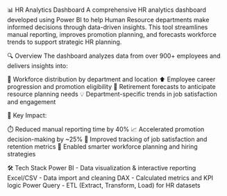 📊 HR Analytics Dashboard
A comprehensive HR analytics dashboard developed using Power BI to help Human Resource departments make informed decisions through data-driven insights. This tool streamlines manual reporting, improves promotion planning, and forecasts workforce trends to support strategic HR planning.

🔍 Overview
The dashboard analyzes data from over 900+ employees and delivers insights into:

📌 Workforce distribution by department and location
⬆️ Employee career progression and promotion eligibility
👴 Retirement forecasts to anticipate resource planning needs
💡 Department-specific trends in job satisfaction and engagement


🎯 Key Impact:

⏱️ Reduced manual reporting time by 40%
📈 Accelerated promotion decision-making by ~25%
👥 Improved tracking of job satisfaction and retention metrics
🧠 Enabled smarter workforce planning and hiring strategies

🛠 Tech Stack
Power BI - Data visualization & interactive reporting
Excel/CSV - Data import and cleaning
DAX - Calculated metrics and KPI logic
Power Query	- ETL (Extract, Transform, Load) for HR datasets
